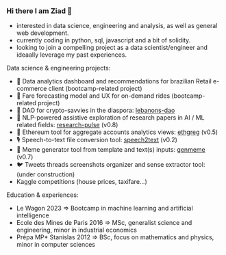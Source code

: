 ### Hi there I am Ziad 👋
- interested in data science, engineering and analysis, as well as general web development.
- currently coding in python, sql, javascript and a bit of solidity.
- looking to join a compelling project as a data scientist/engineer and ideaally leverage my past experiences.

Data science & engineering projects:
- 🛒 Data analytics dashboard and recommendations for brazilian Retail e-commerce client (bootcamp-related project)
- 🚕 Fare forecasting model and UX for on-demand rides (bootcamp-related project)
- 🌲 DAO for crypto-savvies in the diaspora: [lebanons-dao](https://lebanons.org/)
- 🧩 NLP-powered assistive exploration of research papers in AI / ML related fields: [research-pulse](https://research-pulse.streamlit.app/) (v0.8)
- 🧶 Ethereum tool for aggregate accounts analytics views: [ethgreg](https://ethgreg.streamlit.app/) (v0.5)
- 🎙️ Speech-to-text file conversion tool: [speech2text](https://speech2text.streamlit.app/) (v0.2)
- 🧬 Meme generator tool from template and text(s) inputs: [genmeme](https://genmeme.streamlit.app/) (v0.7)
- 🐦 Tweets threads screenshots organizer and sense extractor tool: (under construction)
- Kaggle competitions (house prices, taxifare...)

Education & experiences:
- Le Wagon 2023 => Bootcamp in machine learning and artificial intelligence
- Ecole des Mines de Paris 2016 => MSc, generalist science and engineering, minor in industrial economics
- Prépa MP* Stanislas 2012 => BSc, focus on mathematics and physics, minor in computer sciences

<!--
**zmazz/zmazz** is a ✨ _special_ ✨ repository because its `README.md` (this file) appears on your GitHub profile.

Here are some ideas to get you started:

- 🔭 I’m currently working on ...
- 🌱 I’m currently learning ...
- 👯 I’m looking to collaborate on ...
- 🤔 I’m looking for help with ...
- 💬 Ask me about ...
- 📫 How to reach me: ...
- 😄 Pronouns: ...
- ⚡ Fun fact: ...
-->
